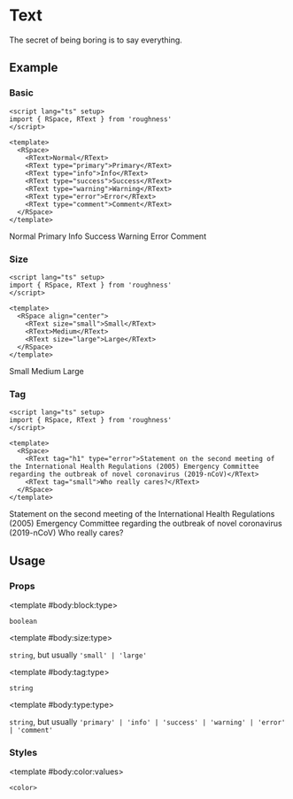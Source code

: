 <script lang="ts" setup>
import { RDetails, RSpace, RTable, RText } from 'roughness'
</script>

# Text

The secret of being boring is to say everything.

## Example

### Basic

<RDetails>
  <template #summary>Show Code</template>

```vue
<script lang="ts" setup>
import { RSpace, RText } from 'roughness'
</script>

<template>
  <RSpace>
    <RText>Normal</RText>
    <RText type="primary">Primary</RText>
    <RText type="info">Info</RText>
    <RText type="success">Success</RText>
    <RText type="warning">Warning</RText>
    <RText type="error">Error</RText>
    <RText type="comment">Comment</RText>
  </RSpace>
</template>
```

</RDetails>

<RSpace>
  <RText>Normal</RText>
  <RText type="primary">Primary</RText>
  <RText type="info">Info</RText>
  <RText type="success">Success</RText>
  <RText type="warning">Warning</RText>
  <RText type="error">Error</RText>
  <RText type="comment">Comment</RText>
</RSpace>

### Size

<RDetails>
  <template #summary>Show Code</template>

```vue
<script lang="ts" setup>
import { RSpace, RText } from 'roughness'
</script>

<template>
  <RSpace align="center">
    <RText size="small">Small</RText>
    <RText>Medium</RText>
    <RText size="large">Large</RText>
  </RSpace>
</template>
```

</RDetails>

<RSpace align="center">
  <RText size="small">Small</RText>
  <RText>Medium</RText>
  <RText size="large">Large</RText>
</RSpace>

### Tag

<RDetails>
  <template #summary>Show Code</template>

```vue
<script lang="ts" setup>
import { RSpace, RText } from 'roughness'
</script>

<template>
  <RSpace>
    <RText tag="h1" type="error">Statement on the second meeting of the International Health Regulations (2005) Emergency Committee regarding the outbreak of novel coronavirus (2019-nCoV)</RText>
    <RText tag="small">Who really cares?</RText>
  </RSpace>
</template>
```

</RDetails>

<RSpace>
  <RText tag="h1" type="error">Statement on the second meeting of the International Health Regulations (2005) Emergency Committee regarding the outbreak of novel coronavirus (2019-nCoV)</RText>
  <RText tag="small">Who really cares?</RText>
</RSpace>

## Usage

### Props

<RSpace overflow>
<RTable
  :columns="['name', 'type', 'default', 'description']"
  :rows="['block', 'size', 'tag', 'type']"
>
  <template #body:*:name="{ row }">{{ row }}</template>

  <template #body:block:type>

  `boolean`

  </template>
  <template #body:block:default>

  `false`

  </template>
  <template #body:block:description>
    Whether the text is displayed as block.
  </template>

  <template #body:size:type>

  `string`, but usually `'small' | 'large'`

  </template>
  <template #body:size:description>
    Text size type. It's actually just a class name, so you can also pass in another value and declare custom styles for it.
  </template>

  <template #body:tag:type>

  `string`

  </template>
  <template #body:tag:default>

  `'span'`

  </template>
  <template #body:tag:description>
    HTML tag for rendering the text.
  </template>

  <template #body:type:type>

  `string`, but usually `'primary' | 'info' | 'success' | 'warning' | 'error' | 'comment'`

  </template>
  <template #body:type:description>

  Text style type. It's actually just a class name, so you can also pass in another value and declare custom styles for it.

  See also [Color Styles](/guide/theme#color-styles).

  </template>
</RTable>
</RSpace>

### Styles

<RSpace overflow>
<RTable
  :columns="['name', 'values', 'default', 'description']"
  :rows="['color']"
>
  <template #body:*:name="{ row }">--r-text-{{ row }}</template>

  <template #body:color:values>

  `<color>`

  </template>
  <template #body:color:default>

  `var(--r-common-text-color)` for `default` `type`, other theme colors for other `type`.

  When `type` is `default`, it will also be inherited from ancestors.

  </template>
  <template #body:color:description>
    Color of text.
  </template>
</RTable>
</RSpace>
